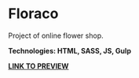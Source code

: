 # Floraco

Project of online flower shop.

**Technologies: HTML, SASS, JS, Gulp**

<a href="https://karminkarmen.github.io/floraco/">**LINK TO PREVIEW**</a>
